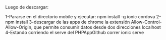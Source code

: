 Luego de descargar:

1-Pararse en el directorio mobile y ejecutar: npm install -g ionic cordova
2-npm install
3-descargar de las apps de chrome la extensión Allow-Control-Allow-Origin, que permite consumir datos desde dos direcciones localhost
4-Estando corriendo el serve del PHPAppGithub correr ionic serve


